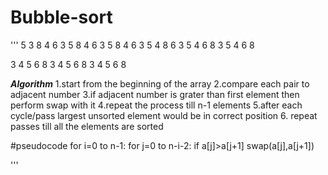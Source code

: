 # Bubble-sort

'''
5 3 8 4 6
3 5 8 4 6
3 5 8 4 6
3 5 4 8 6
3 5 4 6 8 
3 5 4 6 8

3 4 5 6 8
3 4 5 6 8
3 4 5 6 8

*****Algorithm*****
1.start from the beginning of the array
2.compare each pair to adjacent number
3.if adjacent number is grater than first element then  perform swap with it
4.repeat the process till n-1 elements
5.after each cycle/pass largest unsorted element would be in correct position
6. repeat passes till all the elements are sorted


#pseudocode
for i=0 to n-1:
for j=0 to n-i-2:
if a[j]>a[j+1]
swap(a[j],a[j+1])

'''
